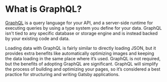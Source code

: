 # What is GraphQL?

[GraphQL](https://graphql.org/learn/) is a query language for your API, and a server-side runtime for executing queries by using a type system you define for your data. GraphQL isn't tied to any specific database or storage engine and is instead backed by your existing code and data.

Loading data with GraphQL is fairly similar to directly loading JSON, but it provides extra benefits like automatically optimizing images and keeping the data loading in the same place where it’s used. GraphQL is not required, but the benefits of adopting GraphQL are significant. GraphQL will simplify the process of building and optimizing your pages, so it’s considered a best practice for structuring and writing Gatsby applications.


